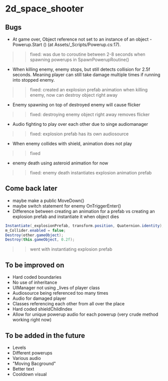# 2d_space_shooter

## Bugs  
- At game over, Object reference not set to an instance of an object - Powerup.Start () (at Assets/_Scripts/Powerup.cs:17).  
>> fixed: was due to coroutine between 2-8 seconds when spawning powerups in SpawnPowerupRoutine()  
- When killing enemy, enemy stops, but still detects collision for 2.5f seconds. Meaning player can still take damage multiple times if running into stopped enemy.  
>> fixed: created an explosion prefab animation when killing enemy, now can destroy object right away  
- Enemy spawning on top of destroyed enemy will cause flicker  
>> fixed: destroying enemy object right away removes flicker  
- Audio fighting to play over each other due to singe audiomanager  
>> fixed: explosion prefab has its own audiosource
- When enemy collides with shield, animation does not play  
>> fixed  
- enemy death using asteroid animation for now  
>> fixed: enemy death instantiates explosion animation prefab  

## Come back later  
- maybe make a public MoveDown()  
- maybe switch statement for enemy OnTriggerEnter()  
- Difference between creating an animation for a prefab vs creating an explosion prefab and instantiate it when object dies  
``` csharp
Instantiate(_explosionPrefab, transform.position, Quaternion.identity);
m_Collider.enabled = false;
Destroy(other.gameObject);
Destroy(this.gameObject, 0.2f);
```  
>> went with instantiating explosion prefab  

## To be improved on  
- Hard coded boundaries  
- No use of inheritance  
- UIManager not using _lives of player class  
- Audiosource being referenced too many times  
- Audio for damaged player  
- Classes referencing each other from all over the place  
- Hard coded shieldChildIndex  
- Allow for unique powerup audio for each powerup (very crude method working right now)  

## To be added in the future  
- Levels  
- Different powerups  
- Various audio  
- "Moving Bacground"
- Better text 
- Cooldown visual
